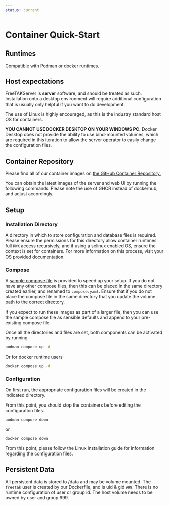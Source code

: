 ```yaml
---
status: current
---
```

# Container Quick-Start
## Runtimes
Compatible with Podman or docker runtimes.

## Host expectations
FreeTAKServer is **server** software, and should be treated as such. Installation onto a desktop environment will require
additional configuration that is usually only helpful if you want to do development.

The use of Linux is highly encouraged, as this is the industry standard host OS for containers.

**YOU CANNOT USE DOCKER DESKTOP ON YOUR WINDOWS PC.** Docker Desktop does not provide the ability to use bind-mounted
volumes, which are required in this iteration to allow the server operator to easily change the configuration files.



## Container Repository

Please find all of our container images on [the GitHub Container Repository.](https://github.com/orgs/FreeTAKTeam/packages)

You can obtain the latest images of the server and web UI by running the following commands.
Please note the use of GHCR instead of dockerhub, and adjust accordingly.

## Setup
### Installation Directory
A directory in which to store configuration and database files is required. Please ensure the permissions for this directory
allow container runtimes full `RWX` access recursively, and if using a selinux enabled OS, ensure the context is set for containers.
For more information on this process, visit your OS provided documentation.

### Compose

A [sample compose file](https://github.com/FreeTAKTeam/FreeTAKHub-Installation/blob/main/containers/example-compose.yaml)
is provided to speed up your setup. If you do not have any other compose files, then this can be placed in the same directory
created earlier, and renamed to `compose.yaml`. Ensure that if you do not place the compose file in the same directory that
you update the volume path to the correct directory.

If you expect to run these images as part of a larger file, then you can use the sample compose file as
sensible defaults and append to your pre-existing compose file.

Once all the directories and files are set, both components can be activated by running
```Bash
podman-compose up -d
```

Or for docker runtime users

```Bash
docker compose up -d
```

### Configuration
On first run, the appropriate configuration files will be created in the indicated directory.

From this point, you should stop the containers before editing the configuration files.

```Bash
podman-compose down
```
or
```Bash
docker compose down
```

From this point, please follow the Linux installation guide for information regarding the configuration files.

## Persistent Data

All persistent data is stored to /data and may be volume mounted.
The `freetak` user is created by our Dockerfile, and is uid & gid `999`. There is no runtime configuration of user or group id.
The host volume needs to be owned by user and group 999.
